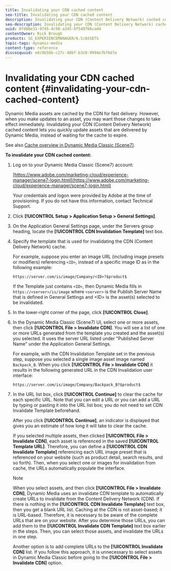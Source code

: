 ```yaml
---
title: Invalidating your CDN cached content
seo-title: Invalidating your CDN cached content
description: Invalidating your CDN (Content Delivery Network) cached content lets you quickly update assets that are delivered by Dynamic Media, instead of waiting for the cache to expire.
seo-description: Invalidating your CDN (Content Delivery Network) cached content lets you quickly update assets that are delivered by Dynamic Media, instead of waiting for the cache to expire.
uuid: 0fd88e31-9745-4c98-a245-9f5d0766cad4
contentOwner: Rick Brough
products: SG_EXPERIENCEMANAGER/6.5/ASSETS
topic-tags: dynamic-media
content-type: reference
discoiquuid: e6c9b50b-c27c-48bf-b3c0-9994e7bf6d7e
---
```


# Invalidating your CDN cached content {#invalidating-your-cdn-cached-content}

Dynamic Media assets are cached by the CDN for fast delivery. However, when you make updates to an asset, you may want those changes to take effect immediately. Invalidating your CDN (Content Delivery Network) cached content lets you quickly update assets that are delivered by Dynamic Media, instead of waiting for the cache to expire.

See also [Cache overview in Dynamic Media Classic (Scene7)](https://helpx.adobe.com/experience-manager/scene7/kb/base/caching-questions/scene7-caching-overview.html).

**To invalidate your CDN cached content:**

1. Log on to your Dynamic Media Classic (Scene7) account:

   [https://www.adobe.com/marketing-cloud/experience-manager/scene7-login.html](https://www.adobe.com/marketing-cloud/experience-manager/scene7-login.html)

   Your credentials and logon were provided by Adobe at the time of provisioning. If you do not have this information, contact Technical Support.

1. Click **[!UICONTROL Setup > Application Setup > General Settings]**.
1. On the Application General Settings page, under the Servers group heading, locate the **[!UICONTROL CDN Invalidation Template]** text box.

1. Specify the template that is used for invalidating the CDN (Content Delivery Network) cache.

   For example, suppose you enter an image URL (including image presets or modifiers) referencing `<ID>`, instead of a specific image ID as in the following example:

   `https://server.com/is/image/Company/<ID>?$product$`

   If the Template just contains `<ID>`, then Dynamic Media fills in `https://<server>/is/image` where `<server>` is the Publish Server Name that is defined in General Settings and &lt;ID&gt; is the asset(s) selected to be invalidated.

1. In the lower-right corner of the page, click **[!UICONTROL Close]**.
1. In the Dynamic Media Classic (Scene7) UI, select one or more assets, then click **[!UICONTROL File > Invalidate CDN]**. You will see a list of one or more URLs generated from the template you created and the asset(s) you selected. It uses the server URL listed under "Published Server Name" under the Application General Settings.

   For example, with the CDN Invalidation Template set in the previous step, suppose you selected a single image asset image named `Backpack_B`. When you click **[!UICONTROL File > Invalidate CDN]** it results in the following generated URL in the CDN Invalidation user interface:

   `https://server.com/is/image/Company/Backpack_B?$product$`

1. In the URL list box, click **[!UICONTROL Continue]** to clear the cache for each specific URL. Note that you can edit a URL or you can add a URL by typing or pasting it into the URL list box; you do not need to set CDN Invalidate Template beforehand.

   After you click **[!UICONTROL Continue]**, an indicator is displayed that gives you an estimate of how long it will take to clear the cache.

   If you selected multiple assets, then clicked **[!UICONTROL File > Invalidate CDN]**, each asset is referenced in the saved **[!UICONTROL Template URL]**. Therefore, you can define a **[!UICONTROL CDN Invalidate Template]** referencing each URL image preset that is referenced on your website (such as product detail, search results, and so forth). Then, when you select one or images for invalidation from cache, the URLs automatically populate the interface.

   >[!NOTE]
   >
   >When you select assets, and then click **[!UICONTROL File > Invalidate CDN]**, Dynamic Media uses an invalidate CDN template to automatically create URLs to invalidate from the Content Delivery Network (CDN). If there is nothing in the **[!UICONTROL CDN Invalidate Template]** text box, then you get a blank URL list. Caching at the CDN is not asset-based; it is URL-based. Therefore, it is necessary to be aware of the complete URLs that are on your website. After you determine those URLs, you can add them to the **[!UICONTROL Invalidate CDN Template]** text box earlier in the steps. Then, you can select those assets, and invalidate the URLs in one step.
   >
   >Another option is to add complete URLs to the **[!UICONTROL Invalidate CDN]** list. If you follow this approach, it is unnecessary to select assets in Dynamic Media Classic before going to the **[!UICONTROL File > Invalidate CDN]** option.


